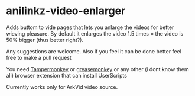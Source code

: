 # anilinkz-video-enlarger

Adds buttom to vide pages that lets you anlarge the videos for better wieving pleasure.
By default it enlarges the video 1.5 times = the video is 50% bigger (thus better right?).

Any suggestions are welcome.
Also if you feel it can be done better feel free to make a pull request

<p>You need <a href="https://chrome.google.com/webstore/detail/dhdgffkkebhmkfjojejmpbldmpobfkfo">Tampermonkey</a> or <a href="https://addons.mozilla.org/en-US/firefox/addon/greasemonkey/">greasemonkey</a> or any other (i dont know them all) browser extension that can install UserScripts</p>


Currently works only for ArkVid video source.
